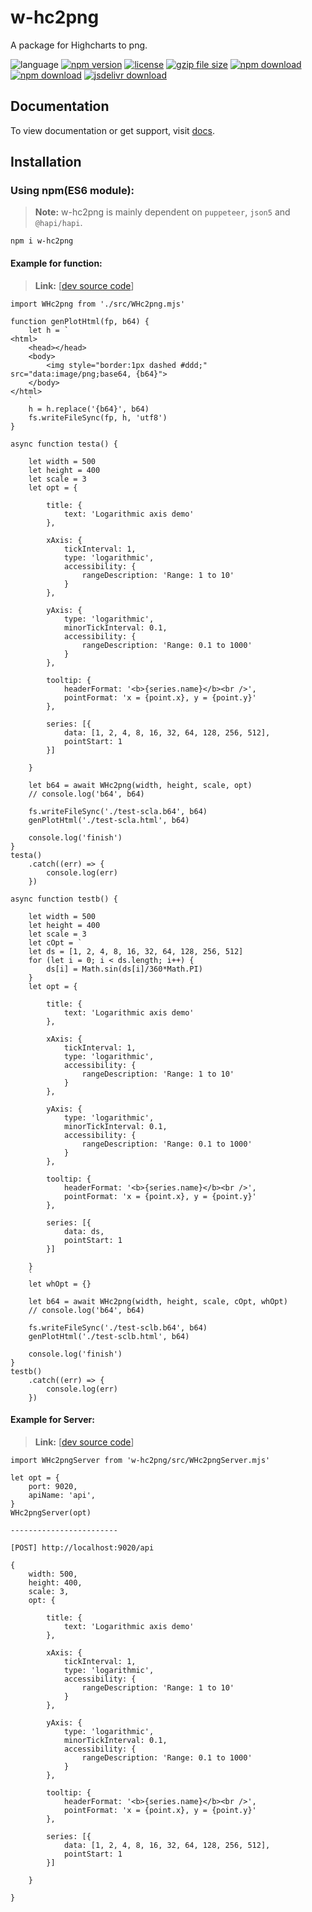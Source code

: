 # w-hc2png
A package for Highcharts to png.

![language](https://img.shields.io/badge/language-JavaScript-orange.svg) 
[![npm version](http://img.shields.io/npm/v/w-hc2png.svg?style=flat)](https://npmjs.org/package/w-hc2png) 
[![license](https://img.shields.io/npm/l/w-hc2png.svg?style=flat)](https://npmjs.org/package/w-hc2png) 
[![gzip file size](http://img.badgesize.io/yuda-lyu/w-hc2png/master/dist/w-hc2png.umd.js.svg?compression=gzip)](https://github.com/yuda-lyu/w-hc2png)
[![npm download](https://img.shields.io/npm/dt/w-hc2png.svg)](https://npmjs.org/package/w-hc2png) 
[![npm download](https://img.shields.io/npm/dm/w-hc2png.svg)](https://npmjs.org/package/w-hc2png) 
[![jsdelivr download](https://img.shields.io/jsdelivr/npm/hm/w-hc2png.svg)](https://www.jsdelivr.com/package/npm/w-hc2png)

## Documentation
To view documentation or get support, visit [docs](https://yuda-lyu.github.io/w-hc2png/WHc2png.html).

## Installation
### Using npm(ES6 module):
> **Note:** w-hc2png is mainly dependent on `puppeteer`, `json5` and `@hapi/hapi`.
```alias
npm i w-hc2png
```

#### Example for function:
> **Link:** [[dev source code](https://github.com/yuda-lyu/w-hc2png/blob/master/scla.mjs)]
```alias
import WHc2png from './src/WHc2png.mjs'

function genPlotHtml(fp, b64) {
    let h = `
<html>
    <head></head>
    <body>
        <img style="border:1px dashed #ddd;" src="data:image/png;base64, {b64}">
    </body>
</html>
    `
    h = h.replace('{b64}', b64)
    fs.writeFileSync(fp, h, 'utf8')
}

async function testa() {

    let width = 500
    let height = 400
    let scale = 3
    let opt = {

        title: {
            text: 'Logarithmic axis demo'
        },

        xAxis: {
            tickInterval: 1,
            type: 'logarithmic',
            accessibility: {
                rangeDescription: 'Range: 1 to 10'
            }
        },

        yAxis: {
            type: 'logarithmic',
            minorTickInterval: 0.1,
            accessibility: {
                rangeDescription: 'Range: 0.1 to 1000'
            }
        },

        tooltip: {
            headerFormat: '<b>{series.name}</b><br />',
            pointFormat: 'x = {point.x}, y = {point.y}'
        },

        series: [{
            data: [1, 2, 4, 8, 16, 32, 64, 128, 256, 512],
            pointStart: 1
        }]

    }

    let b64 = await WHc2png(width, height, scale, opt)
    // console.log('b64', b64)

    fs.writeFileSync('./test-scla.b64', b64)
    genPlotHtml('./test-scla.html', b64)

    console.log('finish')
}
testa()
    .catch((err) => {
        console.log(err)
    })

async function testb() {

    let width = 500
    let height = 400
    let scale = 3
    let cOpt = `
    let ds = [1, 2, 4, 8, 16, 32, 64, 128, 256, 512]
    for (let i = 0; i < ds.length; i++) {
        ds[i] = Math.sin(ds[i]/360*Math.PI)
    }
    let opt = {

        title: {
            text: 'Logarithmic axis demo'
        },

        xAxis: {
            tickInterval: 1,
            type: 'logarithmic',
            accessibility: {
                rangeDescription: 'Range: 1 to 10'
            }
        },

        yAxis: {
            type: 'logarithmic',
            minorTickInterval: 0.1,
            accessibility: {
                rangeDescription: 'Range: 0.1 to 1000'
            }
        },

        tooltip: {
            headerFormat: '<b>{series.name}</b><br />',
            pointFormat: 'x = {point.x}, y = {point.y}'
        },

        series: [{
            data: ds,
            pointStart: 1
        }]

    }
    `
    let whOpt = {}

    let b64 = await WHc2png(width, height, scale, cOpt, whOpt)
    // console.log('b64', b64)

    fs.writeFileSync('./test-sclb.b64', b64)
    genPlotHtml('./test-sclb.html', b64)

    console.log('finish')
}
testb()
    .catch((err) => {
        console.log(err)
    })

```

#### Example for Server:
> **Link:** [[dev source code](https://github.com/yuda-lyu/w-hc2png/blob/master/srv.mjs)]
```alias
import WHc2pngServer from 'w-hc2png/src/WHc2pngServer.mjs'

let opt = {
    port: 9020,
    apiName: 'api',
}
WHc2pngServer(opt)

------------------------

[POST] http://localhost:9020/api

{
    width: 500,
    height: 400,
    scale: 3,
    opt: {
    
        title: {
            text: 'Logarithmic axis demo'
        },
    
        xAxis: {
            tickInterval: 1,
            type: 'logarithmic',
            accessibility: {
                rangeDescription: 'Range: 1 to 10'
            }
        },
    
        yAxis: {
            type: 'logarithmic',
            minorTickInterval: 0.1,
            accessibility: {
                rangeDescription: 'Range: 0.1 to 1000'
            }
        },
    
        tooltip: {
            headerFormat: '<b>{series.name}</b><br />',
            pointFormat: 'x = {point.x}, y = {point.y}'
        },
    
        series: [{
            data: [1, 2, 4, 8, 16, 32, 64, 128, 256, 512],
            pointStart: 1
        }]
    
    }

}
```
